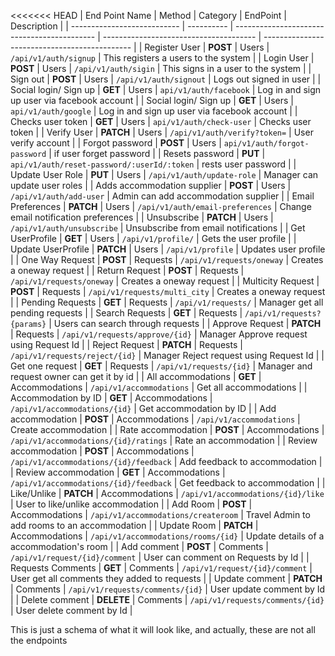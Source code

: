 <<<<<<< HEAD
| End Point Name | Method | Category | EndPoint | Description |
| --------------------------- | ---------- | ------------------------------------------- | -------------------------------------- | --------------------------------------------- |
| Register User | **POST** | Users | `/api/v1/auth/signup` | This registers a users to the system |
| Login User | **POST** | Users | `/api/v1/auth/sigin` | This signs in a user to the system |
| Sign out | **POST** | Users | `/api/v1/auth/signout` | Logs out signed in user |
| Social login/ Sign up | **GET** | Users | `api/v1/auth/facebook` | Log in and sign up user via facebook account |
| Social login/ Sign up | **GET** | Users | `api/v1/auth/google` | Log in and sign up user via facebook account |
| Checks user token | **GET** | Users | `api/v1/auth/check-user` | Checks user token |
| Verify User | **PATCH** | Users | `/api/v1/auth/verify?token=` | User verify account |
| Forgot password | **POST** | Users | `api/v1/auth/forgot-password` | if user forget password |
| Resets password | **PUT** | `api/v1/auth/reset-password/:userId/:token` | rests user password |
| Update User Role | **PUT** | Users | `/api/v1/auth/update-role` | Manager can update user roles |
| Adds accommodation supplier | **POST** | Users | `/api/v1/auth/add-user` | Admin can add accommodation supplier |
| Email Preferences | **PATCH** | Users | `/api/v1/auth/email-preferences` | Change email notification preferences |
| Unsubscribe | **PATCH** | Users | `/api/v1/auth/unsubscribe` | Unsubscribe from email notifications |
| Get UserProfile | **GET** | Users | `/api/v1/profile/` | Gets the user profile |
| Update UserProfile | **PATCH** | Users | `/api/v1/profile` | Updates user profile |
| One Way Request | **POST** | Requests | `/api/v1/requests/oneway` | Creates a oneway request |
| Return Request | **POST** | Requests | `/api/v1/requests/oneway` | Creates a oneway request |
| Multicity Request | **POST** | Requests | `/api/v1/requests/multi_city` | Creates a oneway request |
| Pending Requests | **GET** | Requests | `/api/v1/requests/` | Manager get all pending requests |
| Search Requests | **GET** | Requests | `/api/v1/requests?{params}` | Users can search through requests |
| Approve Request | **PATCH** | Requests | `/api/v1/requests/approve/{id}` | Manager Approve request using Request Id |
| Reject Request | **PATCH** | Requests | `/api/v1/requests/reject/{id}` | Manager Reject request using Request Id |
| Get one request | **GET** | Requests | `/api/v1/requests/{id}` | Manager and request owner can get it by id |
| All accommodations | **GET** | Accommodations | `/api/v1/accommodations` | Get all accommodations |
| Accommodation by ID | **GET** | Accommodations | `/api/v1/accommodations/{id}` | Get accommodation by ID |
| Add accommodation | **POST** | Accommodations | `/api/v1/accommodations` | Create accommodation |
| Rate accommodation | **POST** | Accommodations | `/api/v1/accommodations/{id}/ratings` | Rate an accommodation |
| Review accommodation | **POST** | Accommodations | `/api/v1/accommodations/{id}/feedback` | Add feedback to accommodation |
| Review accommodation | **GET** | Accommodations | `/api/v1/accommodations/{id}/feedback` | Get feedback to accommodation |
| Like/Unlike | **PATCH** | Accommodations | `/api/v1/accommodations/{id}/like` | User to like/unlike accommodation |
| Add Room | **POST** | Accommodations | `/api/v1/accommodations/createroom` | Travel Admin to add rooms to an accommodation |
| Update Room | **PATCH** | Accommodations | `/api/v1/accommodations/rooms/{id}` | Update details of a accommodation's room |
| Add comment | **POST** | Comments | `/api/v1/request/{id}/comment` | User can comment on Requests by Id |
| Requests Comments | **GET** | Comments | `/api/v1/request/{id}/comment` | User get all comments they added to requests |
| Update comment | **PATCH** | Comments | `/api/v1/requests/comments/{id}` | User update comment by Id |
| Delete comment | **DELETE** | Comments | `/api/v1/requests/comments/{id}` | User delete comment by Id |

This is just a schema of what it will look like, and actually, these are not all the endpoints
